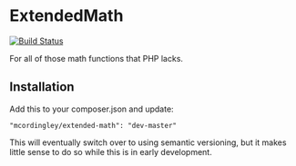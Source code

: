 ExtendedMath
============

[![Build Status](https://api.travis-ci.org/repositories/mcordingley/ExtendedMath.svg)](https://travis-ci.org/mcordingley/ExtendedMath)

For all of those math functions that PHP lacks.

## Installation

Add this to your composer.json and update:

    "mcordingley/extended-math": "dev-master"

This will eventually switch over to using semantic versioning,
but it makes little sense to do so while this is in early
development.
